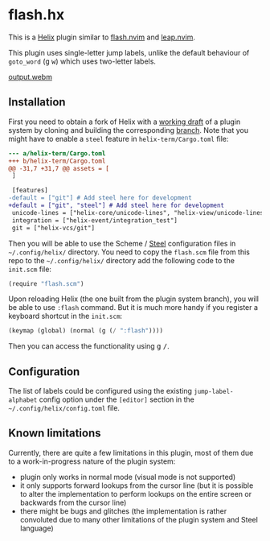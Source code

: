 # flash.hx

This is a [Helix](https://helix-editor.com/) plugin similar to [flash.nvim](https://github.com/folke/flash.nvim) and [leap.nvim](https://github.com/ggandor/leap.nvim).

This plugin uses single-letter jump labels, unlike the default behaviour of `goto_word` (<kbd>g</kbd> <kbd>w</kbd>) which uses two-letter labels.

[output.webm](https://github.com/user-attachments/assets/e3f4e757-fbf3-43eb-8e6a-e4c96eab0c97)

## Installation

First you need to obtain a fork of Helix with a [working draft](https://github.com/helix-editor/helix/pull/8675) of a plugin system by cloning and building the corresponding [branch](https://github.com/mattwparas/helix/tree/steel-event-system). Note that you might have to enable a `steel` feature in `helix-term/Cargo.toml` file:

```diff
--- a/helix-term/Cargo.toml
+++ b/helix-term/Cargo.toml
@@ -31,7 +31,7 @@ assets = [
 ]

 [features]
-default = ["git"] # Add steel here for development
+default = ["git", "steel"] # Add steel here for development
 unicode-lines = ["helix-core/unicode-lines", "helix-view/unicode-lines"]
 integration = ["helix-event/integration_test"]
 git = ["helix-vcs/git"]
```

Then you will be able to use the Scheme / [Steel](https://github.com/mattwparas/steel) configuration files in `~/.config/helix/` directory.
You need to copy the `flash.scm` file from this repo to the `~/.config/helix/` directory add the following code to the `init.scm` file:

```scheme
(require "flash.scm")
```

Upon reloading Helix (the one built from the plugin system branch), you will be able to use `:flash` command.
But it is much more handy if you register a keyboard shortcut in the `init.scm`:

```scheme
(keymap (global) (normal (g (/ ":flash"))))
```

Then you can access the functionality using <kbd>g</kbd> <kbd>/</kbd>.

## Configuration

The list of labels could be configured using the existing `jump-label-alphabet` config option under the `[editor]` section in the `~/.config/helix/config.toml` file.

## Known limitations

Currently, there are quite a few limitations in this plugin, most of them due to a work-in-progress nature of the plugin system:

* plugin only works in normal mode (visual mode is not supported)
* it only supports forward lookups from the cursor line (but it is possible to alter the implementation to perform lookups on the entire screen or backwards from the cursor line)
* there might be bugs and glitches (the implementation is rather convoluted due to many other limitations of the plugin system and Steel language)

